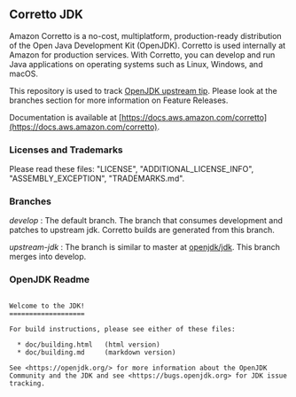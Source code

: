 ## Corretto JDK

Amazon Corretto is a no-cost, multiplatform,
production-ready distribution of the Open Java Development Kit (OpenJDK).
Corretto is used internally at Amazon for production services.
With Corretto, you can develop and run Java applications
on operating systems such as Linux, Windows, and macOS.

This repository is used to track [OpenJDK upstream tip](https://github.com/openjdk/jdk).
Please look at the branches section for more information on Feature Releases.

Documentation is available at [https://docs.aws.amazon.com/corretto](https://docs.aws.amazon.com/corretto).

### Licenses and Trademarks

Please read these files: "LICENSE", "ADDITIONAL_LICENSE_INFO", "ASSEMBLY_EXCEPTION", "TRADEMARKS.md".

### Branches

_develop_
: The default branch. The branch that consumes development and patches to upstream jdk. Corretto builds are generated from this branch.

_upstream-jdk_
: The branch is similar to master at [openjdk/jdk](https://github.com/openjdk/jdk). This branch merges into develop.

### OpenJDK Readme
```

Welcome to the JDK!
===================

For build instructions, please see either of these files:

  * doc/building.html   (html version)
  * doc/building.md     (markdown version)

See <https://openjdk.org/> for more information about the OpenJDK
Community and the JDK and see <https://bugs.openjdk.org> for JDK issue
tracking.
